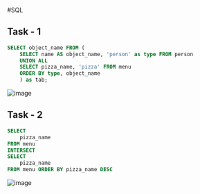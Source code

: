 #SQL

## Task - 1
```sql
SELECT object_name FROM (
	SELECT name AS object_name, 'person' as type FROM person
	UNION ALL
	SELECT pizza_name, 'pizza' FROM menu
	ORDER BY type, object_name
	) as tab;
```
![image](https://github.com/CheAm1337/select/assets/115126424/4203ea85-6460-46f7-b83b-dbc2bd6988d8)

## Task - 2
```sql
SELECT 
	pizza_name 
FROM menu 
INTERSECT 
SELECT 
	pizza_name 
FROM menu ORDER BY pizza_name DESC
```
![image](https://github.com/CheAm1337/select/assets/115126424/0d22a6ad-5711-4184-9833-d26b33780134)

